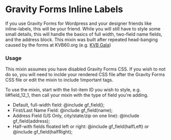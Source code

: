 Gravity Forms Inline Labels
==============

If you use Gravity Forms for Wordpress and your designer friends like inline-labels, this will be your friend. While you
will still have to style some small details, this will handle the basics of full width, two-field name fields, and the 
address block. This mixin was built after repeated head-banging caused by the forms at KVB60.org (e.g. [KVB Gala][1])

### Usage

This mixin assumes you have disabled Gravity Forms CSS. If you wish to not do so, you will need to inclde your rendered
CSS file after the Gravity Forms CSS file or edit the mixin to include !important tags.

To use the mixin, start with the list-item ID you wish to style, e.g. li#field_12_1, then call your mixin with the type of field 
you're adding.


* Default, full-width field: @include gf_field();
* First/Last Name Field: @include gf_field(name);
* Address Field (US Only, city/state/zip on one line): @include gf_field(address);
* Half-with fields floated left or right: @include gf_field(halfLeft) or @include gf_field(halfRight);

[1]: http://kvb60.org/gala/
